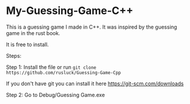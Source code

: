 # My-Guessing-Game-C++

This is a guessing game I made in C++. It was inspired by the guessing game in the rust book.

It is free to install.

Steps:


Step 1: Install the file or run ``git clone https://github.com/rusluck/Guessing-Game-Cpp``

If you don't have git you can install it here
https://git-scm.com/downloads

Step 2: Go to Debug/Guessing Game.exe
